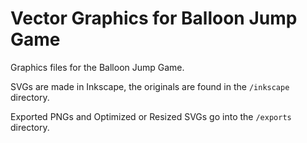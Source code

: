# Vector Graphics for Balloon Jump Game

Graphics files for the Balloon Jump Game.

SVGs are made in Inkscape, the originals are found in the 
`/inkscape` directory.

Exported PNGs and Optimized or Resized SVGs go into the
`/exports` directory.
